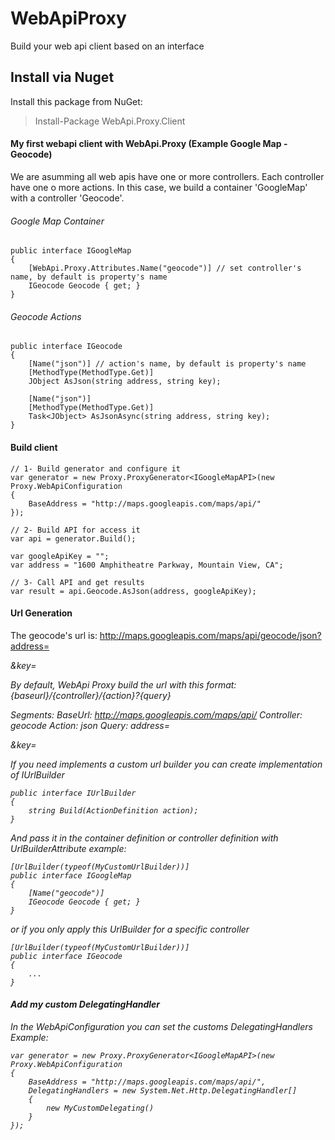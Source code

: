 # WebApiProxy
Build your web api client based on an interface

## Install via Nuget

Install this package from NuGet:

> Install-Package WebApi.Proxy.Client

#### My first webapi client with WebApi.Proxy (Example Google Map - Geocode)

We are asumming all web apis have one or more controllers.
Each controller have one o more actions. In this case, we build a container 'GoogleMap' with a controller 'Geocode'.

###### Google Map Container
```
public interface IGoogleMap
{
    [WebApi.Proxy.Attributes.Name("geocode")] // set controller's name, by default is property's name
    IGeocode Geocode { get; }
}
```

###### Geocode Actions
```
public interface IGeocode
{
    [Name("json")] // action's name, by default is property's name
    [MethodType(MethodType.Get)] 
    JObject AsJson(string address, string key);

    [Name("json")]
    [MethodType(MethodType.Get)]
    Task<JObject> AsJsonAsync(string address, string key);
}
```

#### Build client
```
// 1- Build generator and configure it
var generator = new Proxy.ProxyGenerator<IGoogleMapAPI>(new Proxy.WebApiConfiguration
{
    BaseAddress = "http://maps.googleapis.com/maps/api/"
});

// 2- Build API for access it
var api = generator.Build();

var googleApiKey = "";
var address = "1600 Amphitheatre Parkway, Mountain View, CA";

// 3- Call API and get results
var result = api.Geocode.AsJson(address, googleApiKey);
```

#### Url Generation

The geocode's url is:
http://maps.googleapis.com/maps/api/geocode/json?address=<address>&key=<key>

By default, WebApi Proxy build the url with this format:
{baseurl}/{controller}/{action}?{query}

Segments:
BaseUrl: http://maps.googleapis.com/maps/api/
Controller: geocode
Action: json
Query: address=<address>&key=<key>

If you need implements a custom url builder you can create implementation of IUrlBuilder
```
public interface IUrlBuilder
{
    string Build(ActionDefinition action);
}
```

And pass it in the container definition or controller definition with UrlBuilderAttribute
example:
```
[UrlBuilder(typeof(MyCustomUrlBuilder))]
public interface IGoogleMap
{
    [Name("geocode")]
    IGeocode Geocode { get; }
}
```

or if you only apply this UrlBuilder for a specific controller

```
[UrlBuilder(typeof(MyCustomUrlBuilder))]
public interface IGeocode
{
    ...
}
```

#### Add my custom DelegatingHandler
In the WebApiConfiguration you can set the customs DelegatingHandlers
Example:

``` 
var generator = new Proxy.ProxyGenerator<IGoogleMapAPI>(new Proxy.WebApiConfiguration
{
    BaseAddress = "http://maps.googleapis.com/maps/api/",
    DelegatingHandlers = new System.Net.Http.DelegatingHandler[]
    {
        new MyCustomDelegating()
    }
});
```
